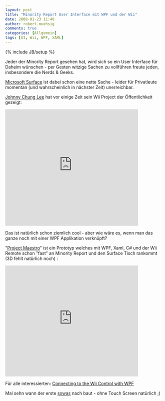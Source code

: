 ```yaml
---
layout: post
title: "Minority Report User Interface mit WPF und der Wii"
date: 2008-01-23 11:48
author: robert.muehsig
comments: true
categories: [Allgemein]
tags: [UI, Wii, WPF, XAML]
---
```

{% include JB/setup %}
<p>Jeder der Minority Report gesehen hat, wird sich so ein User Interface für Daheim wünschen - per Gesten witzige Sachen zu vollführen freute jeden, insbesondere die Nerds &amp; Geeks. </p> <p><a href="http://www.microsoft.com/surface/">Microsoft Surface</a> ist dabei schon eine nette Sache - leider für Privatleute momentan (und wahrscheinlich in nächster Zeit) unerreichbar.</p> <p><a href="http://www.cs.cmu.edu/~johnny/projects/wii/">Johnny Chung Lee</a> hat vor einige Zeit sein Wii Project der Öffentlichkeit gezeigt:</p><embed src="http://www.youtube.com/v/0awjPUkBXOU&amp;rel=1&amp;border=1" width="425" height="373" type="application/x-shockwave-flash" wmode="transparent">  <p>Das ist natürlich schon ziemlich cool - aber wie wäre es, wenn man das ganze noch mit einer WPF Applikation verknüpft? </p> <p>"<a href="http://codeclimber.net.nz/archive/2008/01/23/Minority-Report-like-interaction-in-WPF.aspx">Project Maestro</a>" ist ein Prototyp welches mit WPF, Xaml, C# und der Wii Remote schon "fast" an Minority Report und den Surface Tisch rankommt (3D fehlt natürlich noch) :</p><embed src="http://www.youtube.com/v/7CoJGrtVs4c&amp;rel=0&amp;border=0" width="425" height="355" type="application/x-shockwave-flash" wmode="transparent"></embed>  <p>Für alle interessierten: <a href="http://www.cynergysystems.com/blogs/page/rickbarraza?entry=connecting_to_the_wii_control">Connecting to the Wii Control with WPF</a></p> <p>Mal sehn wann der erste <a href="http://youtube.com/watch?v=89sz8ExZndc">sowas</a> nach baut - ohne Touch Screen natürlich ;)</p>
